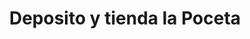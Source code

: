 ---
title: "Deposito y tienda la Poceta"
url: /guican/deposito-y-tienda-la-poceta/
shop: alcohol
---